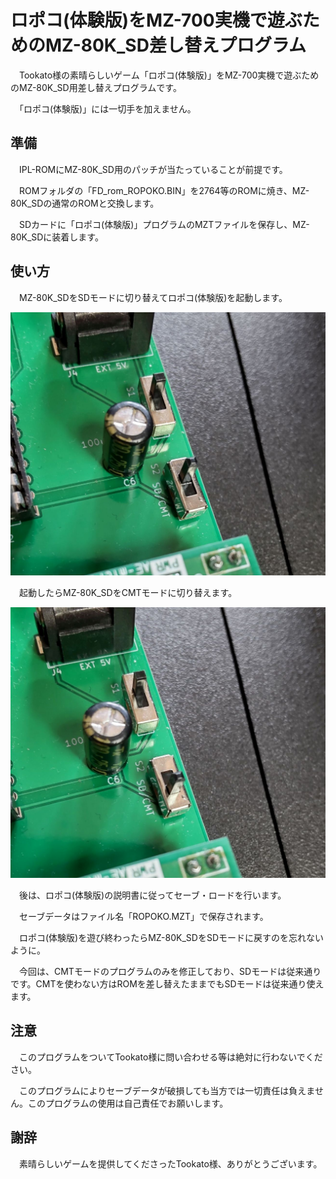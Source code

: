 # ロポコ(体験版)をMZ-700実機で遊ぶためのMZ-80K_SD差し替えプログラム

　Tookato様の素晴らしいゲーム「ロポコ(体験版)」をMZ-700実機で遊ぶためのMZ-80K_SD用差し替えプログラムです。

　「ロポコ(体験版)」には一切手を加えません。

## 準備
　IPL-ROMにMZ-80K_SD用のパッチが当たっていることが前提です。

　ROMフォルダの「FD_rom_ROPOKO.BIN」を2764等のROMに焼き、MZ-80K_SDの通常のROMと交換します。

　SDカードに「ロポコ(体験版)」プログラムのMZTファイルを保存し、MZ-80K_SDに装着します。

## 使い方
　MZ-80K_SDをSDモードに切り替えてロポコ(体験版)を起動します。

![SDモード](https://github.com/yanataka60/MZ-80K_SD_ROPOKO/blob/main/JPEG/SD%E3%83%A2%E3%83%BC%E3%83%89.JPG)

　起動したらMZ-80K_SDをCMTモードに切り替えます。

![CMTモード](https://github.com/yanataka60/MZ-80K_SD_ROPOKO/blob/main/JPEG/%E3%83%AD%E3%83%9D%E3%82%B3%E3%83%A2%E3%83%BC%E3%83%89(CMT%E3%83%A2%E3%83%BC%E3%83%89).JPG)

　後は、ロポコ(体験版)の説明書に従ってセーブ・ロードを行います。

　セーブデータはファイル名「ROPOKO.MZT」で保存されます。

　ロポコ(体験版)を遊び終わったらMZ-80K_SDをSDモードに戻すのを忘れないように。

　今回は、CMTモードのプログラムのみを修正しており、SDモードは従来通りです。CMTを使わない方はROMを差し替えたままでもSDモードは従来通り使えます。

## 注意
　このプログラムをついてTookato様に問い合わせる等は絶対に行わないでください。

　このプログラムによりセーブデータが破損しても当方では一切責任は負えません。このプログラムの使用は自己責任でお願いします。

## 謝辞
　素晴らしいゲームを提供してくださったTookato様、ありがとうございます。
